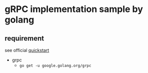 # gRPC implementation sample by golang

## requirement

see official [quickstart](https://grpc.io/docs/quickstart/go/)

- grpc
  - `go get -u google.golang.org/grpc`
